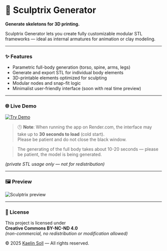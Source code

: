 # 🧍 Sculptrix Generator

**Generate skeletons for 3D printing.**

Sculptrix Generator lets you create fully customizable modular STL frameworks — ideal as internal armatures for animation or clay modeling.

---

### ✨ Features

- Parametric full-body generation (torso, spine, arms, legs)
- Generate and export STL for individual body elements
- 3D-printable elements optimized for sculpting
- Modular nodes and snap-fit logic
- Minimalist user-friendly interface (soon with real time preview)

---

### 🌐 Live Demo

<p align="left">
  <a href="https://sculptrix.onrender.com" target="_blank">
    <img src="https://img.shields.io/badge/🚀 Try Demo-Click%20Here-blue?style=for-the-badge" alt="Try Demo">
  </a>
</p>

> 🕒 **Note**: When running the app on Render.com, the interface may take up to **30 seconds to load** (cold start).  
> Please be patient and do not close the black window.

> The generating of the full body takes about 10-20 seconds — please be patient, the model is being generated.

*(private STL usage only — not for redistribution)*

---

### 🖼 Preview
![Sculptrix preview](https://kaelinsoll.art/wp-content/uploads/2025/05/sculptrix_screen.jpg)

---

### 📄 License

This project is licensed under  
**Creative Commons BY-NC-ND 4.0**  
*(non-commercial, no redistribution or modification allowed)*

© 2025 [Kaelin Soll](https://kaelinsoll.art) — All rights reserved.
